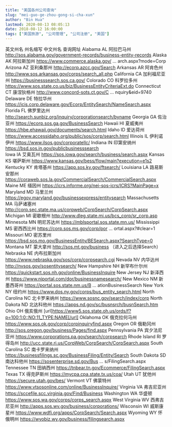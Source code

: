 ```yaml
---
title: "美国各州公司查询"
slug: "mei-guo-ge-zhou-gong-si-cha-xun"
author: "Bin Hua"
lastmod: 2020-08-13 08:05:13
date: 2018-08-12 16:00:00
tags: ["美国旅游", "公司管理", "公司注册", "美国"]
---
```


英文州名      州名缩写             中文州名              查询网址
Alabama         AL               阿拉巴马州           http://sos.alabama.gov/government-records/business-entity-records
Alaska                    AK               阿拉斯加州         https://www.commerce.alaska.gov/ ... arch.aspx?mode=Corp
Arizona                AZ                亚利桑那州           http://ecorp.azcc.gov/Search
Arkansas               AR                阿肯色州             http://www.sos.arkansas.gov/corps/search_all.php
California             CA                加利福尼亚州         https://businesssearch.sos.ca.gov/
Colorado               CO                科罗拉多州           https://www.sos.state.co.us/biz/BusinessEntityCriteriaExt.do
Connecticut           CT                康涅狄格州           http://www.concord-sots.ct.gov/C ... nquiry&eid=9740
Delaware              DE                特拉华州             https://icis.corp.delaware.gov/Ecorp/EntitySearch/NameSearch.aspx
Florida               FL                佛罗里达州           http://search.sunbiz.org/inquiry/corporationsearch/byname
Georgia               GA                佐治亚州             https://ecorp.sos.ga.gov/BusinessSearch
Hawaii                 HI                夏威夷州             https://hbe.ehawaii.gov/documents/search.html
Idaho                 ID                爱达荷州             https://www.accessidaho.org/public/sos/corp/search.html
Illinois               IL                伊利诺伊州           https://www.ilsos.gov/corporatellc/
Indiana                IN                印第安纳州           https://bsd.sos.in.gov/publicbusinesssearch   
Iowa                   IA                艾奥瓦州             https://sos.iowa.gov/search/business/search.aspx
Kansas                 KS                堪萨斯州             https://www.kansas.gov/bess/flow/main?execution=e1s2
Kentucky               KY                肯塔基州             https://app.sos.ky.gov/ftsearch/ 
Louisiana              LA                路易斯安那州         https://coraweb.sos.la.gov/CommercialSearch/CommercialSearch.aspx
Maine                  ME                缅因州               https://icrs.informe.org/nei-sos-icrs/ICRS?MainPage=x 
Maryland               MD                马里兰州             https://egov.maryland.gov/businessexpress/entitysearch
Massachusetts    MA                马萨诸塞州           http://corp.sec.state.ma.us/corpweb/CorpSearch/CorpSearch.aspx 
Michigan         MI                密歇根州             http://www.dleg.state.mi.us/bcs_corp/sr_corp.asp
Minnesota        MN                明尼苏达州           https://mblsportal.sos.state.mn.us/
Mississippi      MS                密西西比州           https://corp.sos.ms.gov/corp/por ... ortal.aspx?#clear=1
Missouri         MO                密苏里州             https://bsd.sos.mo.gov/BusinessEntity/BESearch.aspx?SearchType=0 
Montana          MT                蒙大拿州             http://sos.mt.gov/business （进入之后选择Search）
Nebraska         NE                内布拉斯加州         https://www.nebraska.gov/sos/corp/corpsearch.cgi
Nevada                 NV                内华达州             http://nvsos.gov/sosentitysearch/
New Hampshire         NH                新罕布什尔州         https://quickstart.sos.nh.gov/online/BusinessInquire
New Jersey         NJ                新泽西州             https://www.njportal.com/dor/businessnamesearch/
New Mexico         NM                新墨西哥州             https://portal.sos.state.nm.us/B ... ationBusinessSearch
New York         NY                纽约州               https://www.dos.ny.gov/corps/bus_entity_search.html
North Carolina   NC                北卡罗来纳州         https://www.sosnc.gov/search/index/corp
North Dakota         ND                北达科他州           https://apps.nd.gov/sc/busnsrch/busnSearch.htm
Ohio                  OH                俄亥俄州             [url]https://www5.sos.state.oh.us/ords/f?p=100:1:0::NO:11_TYPE:NAME[/url]
Oklahoma         OK                俄克拉何马州         https://www.sos.ok.gov/corp/corpinquiryfind.aspx
Oregon                 OR                俄勒冈州             http://sos.oregon.gov/business/Pages/find.aspx
Pennsylvania          PA                宾夕法尼亚州         https://www.corporations.pa.gov/search/corpsearch
Rhode Island          RI                罗得岛州             http://ucc.state.ri.us/CorpWeb/CorpSearch/CorpSearch.aspx
South Carolina         SC                南卡罗来纳州         https://businessfilings.sc.gov/BusinessFiling/Entity/Search 
South Dakota         SD                南达科他州           https://sosenterprise.sd.gov/Bus ... s/FilingSearch.aspx 
Tennessee         TN                田纳西州             https://tnbear.tn.gov/Ecommerce/FilingSearch.aspx
Texas                 TX                得克萨斯州           https://mycpa.cpa.state.tx.us/coa/
Utah                 UT                犹他州               https://secure.utah.gov/bes/
Vermont            VT                佛蒙特州             https://www.vtsosonline.com/online/BusinessInquire/
Virginia            VA                弗吉尼亚州           https://sccefile.scc.virginia.gov/Find/Business
Washington         WA                华盛顿               https://www.sos.wa.gov/corps/corps_search.aspx
West Virginia         WV                西弗吉尼亚州         http://apps.sos.wv.gov/business/corporations/
Wisconsin         WI                威斯康星州           https://www.wdfi.org/apps/CorpSearch/Search.aspx
Wyoming                 WY                怀俄明州             https://wyobiz.wy.gov/business/filingsearch.aspx